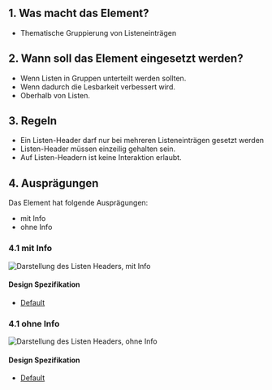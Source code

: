 ## 1. Was macht das Element?
*   Thematische Gruppierung von Listeneinträgen

## 2. Wann soll das Element eingesetzt werden?
*   Wenn Listen in Gruppen unterteilt werden sollten.
*   Wenn dadurch die Lesbarkeit verbessert wird.
*   Oberhalb von Listen.

## 3. Regeln
*   Ein Listen-Header darf nur bei mehreren Listeneinträgen gesetzt werden
*   Listen-Header müssen einzeilig gehalten sein.
*   Auf Listen-Headern ist keine Interaktion erlaubt.

## 4. Ausprägungen
Das Element hat folgende Ausprägungen:
*   mit Info
*   ohne Info

### 4.1 mit Info
![Darstellung des Listen Headers, mit Info](https://raw.githubusercontent.com/sbb-design-systems/design-system-mobile-documentation/master/documentation/elements/list-header/images/ME22_mit-Info.png 'class: image')

#### Design Spezifikation
*   [Default](https://sbb.invisionapp.com/d/main#/console/14051805/313167033/inspect)

### 4.1 ohne Info
![Darstellung des Listen Headers, ohne Info](https://raw.githubusercontent.com/sbb-design-systems/design-system-mobile-documentation/master/documentation/elements/list-header/images/ME22_ohne-Info.png 'class: image')

#### Design Spezifikation
*   [Default](https://sbb.invisionapp.com/d/main#/console/14051805/313167034/inspect)